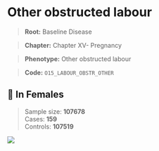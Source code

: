 # Other obstructed labour

> **Root:** Baseline Disease  

> **Chapter:** Chapter XV- Pregnancy  

> **Phenotype:** Other obstructed labour  

> **Code:** `O15_LABOUR_OBSTR_OTHER`

## 👩 In Females  
> Sample size: **107678**  
> Cases: **159**  
> Controls: **107519**
<img src="/Disease/Figures/ALL/Baseline/O15_LABOUR_OBSTR_OTHER.png"/>
<CsvTable src="/Disease/Data/ALL/Baseline/LG_O15_LABOUR_OBSTR_OTHER.csv" label="🔍 View full results" />
